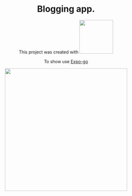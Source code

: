 <h1 align="center">Blogging app.</h1>

<div align="center">
<p>This project was created with <a href="https://reactnative.dev/"><img src="https://miro.medium.com/v2/resize:fit:1400/format:webp/1*safAvjgR68qpQCreDTOcYA.png" width="110"/></a></p>

<p>To show use <a href="https://expo.dev/client">Expo-go</a></p>
</div>

<div align="center">
  <img src="https://user-images.githubusercontent.com/94795745/220615793-1450e76a-d64d-477d-b2ed-699dc149d4f4.png" width="400" height="400"/>
</div>




<!--![qr-code](https://user-images.githubusercontent.com/94795745/220615793-1450e76a-d64d-477d-b2ed-699dc149d4f4.png)-->


<!--https://expo.dev/@andrey1914/reactNativeProject?serviceType=classic&distribution=expo-go
https://exp.host/@andrey1914/reactNativeProject/index.exp?sdkVersion=47.0.0-->
 

